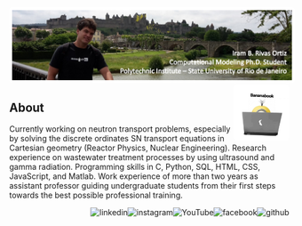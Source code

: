 <!-- banner -->
<img alt="banner" src="banner.jpg" style="border: 5px solid white; border-radius: 5px"/>

<!-- Skills -->
<img align="right" alt="image" src="img.jpg" width="100" height="100" style="border-radius: 5px" />

## About
Currently working on neutron transport problems, especially by solving the discrete ordinates SN transport equations in Cartesian geometry (Reactor Physics, Nuclear Engineering). Research experience on wastewater treatment processes by using ultrasound and gamma radiation. Programming skills in C, Python, SQL, HTML, CSS, JavaScript, and Matlab. Work experience of more than two years as assistant professor guiding undergraduate students from their first steps towards the best possible professional training.

<!--Link Contacts -->
[<img align="right" src='https://cdn.jsdelivr.net/npm/simple-icons@3.0.1/icons/github.svg' alt='github' height='40'>](https://github.com/ibrivasortiz92) 
[<img align="right" src='https://cdn.jsdelivr.net/npm/simple-icons@3.0.1/icons/facebook.svg' alt='facebook' height='40'>](https://www.https://www.facebook.com/iram.rivasortiz.3/) 
[<img align="right" src='https://cdn.jsdelivr.net/npm/simple-icons@3.0.1/icons/youtube.svg' alt='YouTube' height='40'>](https://www.https://www.youtube.com/channel/UCxWx0QV0uOJ63UB5vbuul4A)
[<img align="right" src='https://cdn.jsdelivr.net/npm/simple-icons@3.0.1/icons/instagram.svg' alt='instagram' height='40'>](https://www.instagram.com/ibrivasortiz92/)
[<img align="right" src='https://cdn.jsdelivr.net/npm/simple-icons@3.0.1/icons/linkedin.svg' alt='linkedin' height='40'>](https://www.https://www.linkedin.com/in/iram-b-rivas-ortiz-596019183/)
